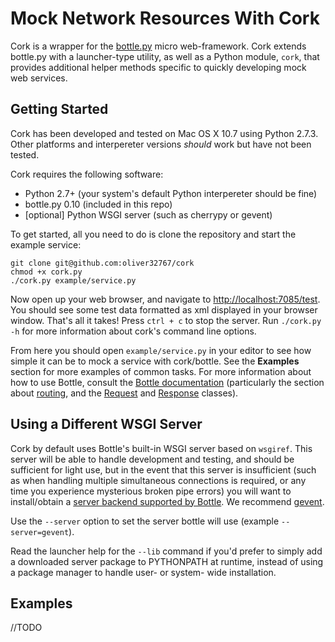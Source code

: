 Mock Network Resources With Cork
================================

Cork is a wrapper for the [bottle.py](htttp://bottlepy.org/) micro web-framework.
Cork extends bottle.py with a launcher-type utility, as well as a Python module, `cork`,
that provides additional helper methods specific to quickly developing mock web services.

Getting Started
------------
Cork has been developed and tested on Mac OS X 10.7 using Python 2.7.3.
Other platforms and interpereter versions *should* work but have not been tested.

Cork requires the following software:
* Python 2.7+ (your system's default Python interpereter should be fine)
* bottle.py 0.10 (included in this repo)
* \[optional\] Python WSGI server (such as cherrypy or gevent)

To get started, all you need to do is clone the repository and start the example service:

    git clone git@github.com:oliver32767/cork
    chmod +x cork.py
    ./cork.py example/service.py

Now open up your web browser, and navigate to [http://localhost:7085/test](http://localhost:7085/test).
You should see some test data formatted as xml displayed in your browser window.
That's all it takes!
Press `ctrl + c` to stop the server. Run `./cork.py -h` for more information about cork's command line options.

From here you should open `example/service.py` in your editor to see how simple it can be to mock a service with cork/bottle.
See the **Examples** section for more examples of common tasks.
For more information about how to use Bottle, consult the [Bottle documentation](http://bottlepy.org/docs/dev/index.html)
(particularly the section about [routing](http://bottlepy.org/docs/dev/tutorial.html#request-routing),
and the [Request](http://bottlepy.org/docs/dev/api.html#bottle.Request)
and [Response](http://bottlepy.org/docs/dev/api.html#bottle.Response) classes).

Using a Different WSGI Server
-----------------------------

Cork by default uses Bottle's built-in WSGI server based on `wsgiref`.
This server will be able to handle development and testing, and should be sufficient for light use,
but in the event that this server is insufficient
(such as when handling multiple simultaneous connections is required, or any time you experience mysterious broken pipe errors)
you will want to install/obtain a [server backend supported by Bottle](http://bottlepy.org/docs/dev/deployment.html#switching-the-server-backend).
We recommend [gevent](http://www.gevent.org/).

Use the `--server` option to set the server bottle will use (example `--server=gevent`).

Read the launcher help for the `--lib` command
if you'd prefer to simply add a downloaded server package to PYTHONPATH at runtime, instead of using a
package manager to handle user- or system- wide installation.

Examples
--------

//TODO
